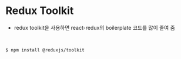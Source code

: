 # Redux Toolkit

-   redux toolkit을 사용하면 react-redux의 boilerplate 코드를 많이 줄여 줌

<br>

```
$ npm install @reduxjs/toolkit
```

<br>
